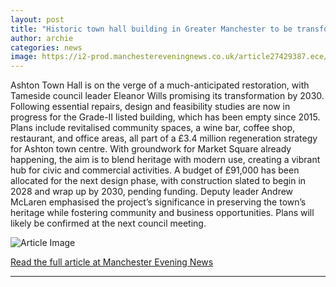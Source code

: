 ```yaml
---
layout: post
title: "Historic town hall building in Greater Manchester to be transformed into 'vibrant hub'"
author: archie
categories: news
image: https://i2-prod.manchestereveningnews.co.uk/article27429387.ece/ALTERNATES/s1200/0_ashton-town-hall.jpg
---
```

Ashton Town Hall is on the verge of a much-anticipated restoration, with Tameside council leader Eleanor Wills promising its transformation by 2030. Following essential repairs, design and feasibility studies are now in progress for the Grade-II listed building, which has been empty since 2015. Plans include revitalised community spaces, a wine bar, coffee shop, restaurant, and office areas, all part of a £3.4 million regeneration strategy for Ashton town centre. With groundwork for Market Square already happening, the aim is to blend heritage with modern use, creating a vibrant hub for civic and commercial activities. A budget of £91,000 has been allocated for the next design phase, with construction slated to begin in 2028 and wrap up by 2030, pending funding. Deputy leader Andrew McLaren emphasised the project’s significance in preserving the town’s heritage while fostering community and business opportunities. Plans will likely be confirmed at the next council meeting.

![Article Image](https://i2-prod.manchestereveningnews.co.uk/article27429387.ece/ALTERNATES/s1200/0_ashton-town-hall.jpg)

[Read the full article at Manchester Evening News](https://www.manchestereveningnews.co.uk/news/historic-town-hall-building-greater-32745616)

---
